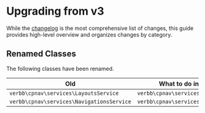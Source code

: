 # Upgrading from v3
While the [changelog](https://github.com/verbb/cp-nav/blob/craft-5/CHANGELOG.md) is the most comprehensive list of changes, this guide provides high-level overview and organizes changes by category.

## Renamed Classes
The following classes have been renamed.

Old | What to do instead
--- | ---
| `verbb\cpnav\services\LayoutsService` | `verbb\cpnav\services\Layouts`
| `verbb\cpnav\services\NavigationsService` | `verbb\cpnav\services\Navigations`

